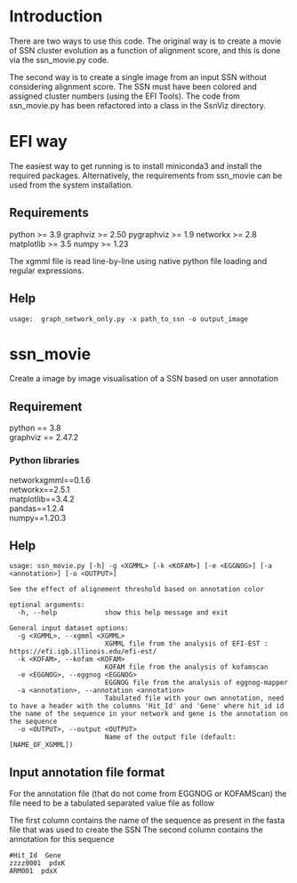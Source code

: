 # Introduction

There are two ways to use this code.  The original way is to create a movie of SSN cluster evolution as a function of alignment score, and this is
done via the ssn\_movie.py code.

The second way is to create a single image from an input SSN without considering alignment score.  The SSN must have been
colored and assigned cluster numbers (using the EFI Tools).  The code from ssn\_movie.py has been refactored into a class
in the SsnViz directory.

# EFI way

The easiest way to get running is to install miniconda3 and install the required packages.  Alternatively, the requirements
from ssn\_movie can be used from the system installation.

## Requirements

python >= 3.9
graphviz >= 2.50
pygraphviz >= 1.9
networkx >= 2.8
matplotlib >= 3.5
numpy >= 1.23

The xgmml file is read line-by-line using native python file loading and regular expressions.

## Help

```
usage:  graph_network_only.py -x path_to_ssn -o output_image
```

# ssn\_movie

Create a image by image visualisation of a SSN based on user annotation

## Requirement

python == 3.8  
graphviz == 2.47.2  

### Python libraries

networkxgmml==0.1.6  
networkx==2.5.1  
matplotlib==3.4.2  
pandas==1.2.4  
numpy==1.20.3  

## Help

```
usage: ssn_movie.py [-h] -g <XGMML> [-k <KOFAM>] [-e <EGGNOG>] [-a <annotation>] [-o <OUTPUT>]

See the effect of alignement threshold based on annotation color

optional arguments:
  -h, --help            show this help message and exit

General input dataset options:
  -g <XGMML>, --xgmml <XGMML>
                        XGMML file from the analysis of EFI-EST : https://efi.igb.illinois.edu/efi-est/
  -k <KOFAM>, --kofam <KOFAM>
                        KOFAM file from the analysis of kofamscan
  -e <EGGNOG>, --eggnog <EGGNOG>
                        EGGNOG file from the analysis of eggnog-mapper
  -a <annotation>, --annotation <annotation>
                        Tabulated file with your own annotation, need to have a header with the columns 'Hit_Id' and 'Gene' where hit_id id the name of the sequence in your network and gene is the annotation on the sequence
  -o <OUTPUT>, --output <OUTPUT>
                        Name of the output file (default: [NAME_OF_XGMML])
```

## Input annotation file format

For the annotation file (that do not come from EGGNOG or KOFAMScan) the file need to be a tabulated separated value file as follow

The first column contains the name of the sequence as present in the fasta file that was used to create the SSN
The second column contains the annotation for this sequence

```
#Hit_Id  Gene
zzzz0001  pdxK
ARM001  pdxX
```

